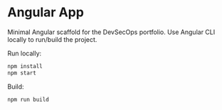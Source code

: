 # Angular App

Minimal Angular scaffold for the DevSecOps portfolio. Use Angular CLI locally to run/build the project.

Run locally:

```bash
npm install
npm start
```

Build:

```bash
npm run build
```
